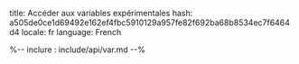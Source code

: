 title: Accéder aux variables expérimentales
hash: a505de0ce1d69492e162ef4fbc5910129a957fe82f692ba68b8534ec7f6464d4
locale: fr
language: French

%-- inclure : include/api/var.md --%